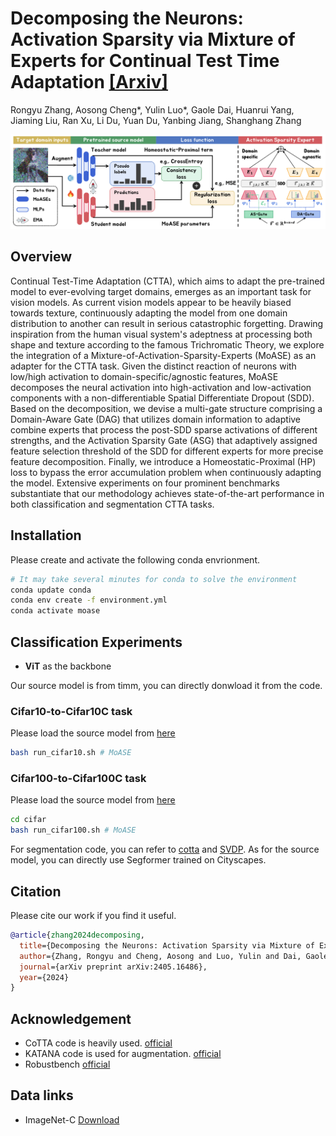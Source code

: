 # Decomposing the Neurons: Activation Sparsity via Mixture of Experts for Continual Test Time Adaptation [**[Arxiv]**](https://arxiv.org/pdf/2405.16486)

Rongyu Zhang, Aosong Cheng*, Yulin Luo*, Gaole Dai, Huanrui Yang, Jiaming Liu, Ran Xu, Li Du, Yuan Du, Yanbing Jiang, Shanghang Zhang 

<img src="MoASE.png"/>

## Overview

Continual Test-Time Adaptation (CTTA), which aims to adapt the pre-trained model to ever-evolving target domains, emerges as an important task for vision models. As current vision models appear to be heavily biased towards texture, continuously adapting the model from one domain distribution to another can result in serious catastrophic forgetting. Drawing inspiration from the human visual system's adeptness at processing both shape and texture according to the famous Trichromatic Theory, we explore the integration of a Mixture-of-Activation-Sparsity-Experts (MoASE) as an adapter for the CTTA task. Given the distinct reaction of neurons with low/high activation to domain-specific/agnostic features, MoASE decomposes the neural activation into high-activation and low-activation components with a non-differentiable Spatial Differentiate Dropout (SDD). Based on the decomposition, we devise a multi-gate structure comprising a Domain-Aware Gate (DAG) that utilizes domain information to adaptive combine experts that process the post-SDD sparse activations of different strengths, and the Activation Sparsity Gate (ASG) that adaptively assigned feature selection threshold of the SDD for different experts for more precise feature decomposition. Finally, we introduce a Homeostatic-Proximal (HP) loss to bypass the error accumulation problem when continuously adapting the model. Extensive experiments on four prominent benchmarks substantiate that our methodology achieves state-of-the-art performance in both classification and segmentation CTTA tasks.



## Installation

Please create and activate the following conda envrionment. 
```bash
# It may take several minutes for conda to solve the environment
conda update conda
conda env create -f environment.yml
conda activate moase 
```

## Classification Experiments

* **ViT** as the backbone

Our source model is from timm, you can directly donwload it from the code.


### Cifar10-to-Cifar10C task 
Please load the source model from [here](https://drive.google.com/file/d/1pAoz4Wwos74DjWPQ5d-6ntyjQkmp9FPE/view?usp=sharing)

```bash
bash run_cifar10.sh # MoASE
```

### Cifar100-to-Cifar100C task 
Please load the source model from [here](https://drive.google.com/file/d/1yRekkpkIdwX_LFsOh4Ba9ndaECnY-UC-/view?usp=sharing)

```bash
cd cifar
bash run_cifar100.sh # MoASE
```

For segmentation code, you can refer to [cotta](https://github.com/qinenergy/cotta) and [SVDP](https://github.com/Anonymous-012/SVDP). As for the source model, you can directly use Segformer trained on Cityscapes.

## Citation
Please cite our work if you find it useful.
```bibtex
@article{zhang2024decomposing,
  title={Decomposing the Neurons: Activation Sparsity via Mixture of Experts for Continual Test Time Adaptation},
  author={Zhang, Rongyu and Cheng, Aosong and Luo, Yulin and Dai, Gaole and Yang, Huanrui and Liu, Jiaming and Xu, Ran and Du, Li and Du, Yuan and Jiang, Yanbing and others},
  journal={arXiv preprint arXiv:2405.16486},
  year={2024}
}
```

## Acknowledgement 
+ CoTTA code is heavily used. [official](https://github.com/qinenergy/cotta) 
+ KATANA code is used for augmentation. [official](https://github.com/giladcohen/KATANA) 
+ Robustbench [official](https://github.com/RobustBench/robustbench) 

## Data links
+ ImageNet-C [Download](https://zenodo.org/record/2235448#.Yj2RO_co_mF)

